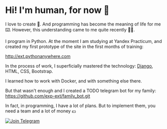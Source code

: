 # Hi! I'm human, for now 👻

I love to create 🤖. 
And programming has become the meaning of life for me ⌨️. 
However, this understanding came to me quite recently 🤷‍♂️.

I program in Python. At the moment I am studying at Yandex Practicum, and created my first prototype of the site in the first months of training:

http://ext.pythonanywhere.com

In the process of work, I superficially mastered the technology:
[Django](https://cdn.icon-icons.com/icons2/2415/PNG/512/django_plain_logo_icon_146558.png),
HTML,
CSS,
Bootstrap.

I learned how to work with Docker, and with something else there.

But that wasn't enough and I created a TODO telegram bot for my family:
https://github.com/exp-ext/family_bot.git

In fact, in programming, I have a lot of plans. But to implement them, you need a team and a lot of money 💵


[![Join Telegram](https://img.shields.io/badge/My%20Telegram-Join-blue)](https://t.me/Borokin)
